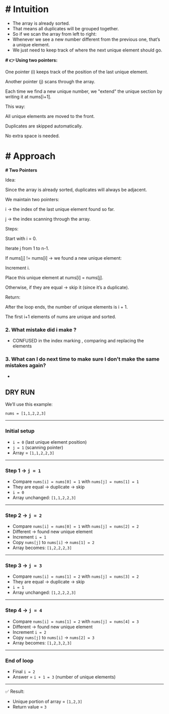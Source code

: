 # **# Intuition**

<!-- Describe your first thoughts on how to solve this problem. -->

- The array is already sorted.
- That means all duplicates will be grouped together.
- So if we scan the array from left to right:
- Whenever we see a new number different from the previous one, that’s a unique element.
- We just need to keep track of where the next unique element should go.

**# 👉 Using two pointers:**

One pointer (i) keeps track of the position of the last unique element.

Another pointer (j) scans through the array.

Each time we find a new unique number, we "extend" the unique section by writing it at nums[i+1].

This way:

All unique elements are moved to the front.

Duplicates are skipped automatically.

No extra space is needed.

# **# Approach**

<!-- Describe your approach to solving the problem. -->

**# Two Pointers**

Idea:

Since the array is already sorted, duplicates will always be adjacent.

We maintain two pointers:

i → the index of the last unique element found so far.

j → the index scanning through the array.

Steps:

Start with i = 0.

Iterate j from 1 to n-1.

If nums[j] != nums[i] → we found a new unique element:

Increment i.

Place this unique element at nums[i] = nums[j].

Otherwise, if they are equal → skip it (since it’s a duplicate).

Return:

After the loop ends, the number of unique elements is i + 1.

The first i+1 elements of nums are unique and sorted.

### 2. **What mistake did i make ?**

- CONFUSED in the index marking , comparing and replacing the elements

### 3. **What can I do next time to make sure I don't make the same mistakes again?**

- 

## DRY RUN

We’ll use this example:

```
nums = [1,1,2,2,3]

```

---

### Initial setup

- `i = 0` (last unique element position)
- `j = 1` (scanning pointer)
- Array = `[1,1,2,2,3]`

---

### Step 1 → `j = 1`

- Compare `nums[i] = nums[0] = 1` with `nums[j] = nums[1] = 1`
- They are equal → duplicate → skip
- `i = 0`
- Array unchanged: `[1,1,2,2,3]`

---

### Step 2 → `j = 2`

- Compare `nums[i] = nums[0] = 1` with `nums[j] = nums[2] = 2`
- Different → found new unique element
- Increment `i = 1`
- Copy `nums[j]` to `nums[i]` → `nums[1] = 2`
- Array becomes: `[1,2,2,2,3]`

---

### Step 3 → `j = 3`

- Compare `nums[i] = nums[1] = 2` with `nums[j] = nums[3] = 2`
- They are equal → duplicate → skip
- `i = 1`
- Array unchanged: `[1,2,2,2,3]`

---

### Step 4 → `j = 4`

- Compare `nums[i] = nums[1] = 2` with `nums[j] = nums[4] = 3`
- Different → found new unique element
- Increment `i = 2`
- Copy `nums[j]` to `nums[i]` → `nums[2] = 3`
- Array becomes: `[1,2,3,2,3]`

---

### End of loop

- Final `i = 2`
- Answer = `i + 1 = 3` (number of unique elements)

---

✅ Result:

- Unique portion of array = `[1,2,3]`
- Return value = `3`
